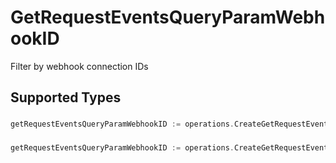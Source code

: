 # GetRequestEventsQueryParamWebhookID

Filter by webhook connection IDs


## Supported Types

### 

```go
getRequestEventsQueryParamWebhookID := operations.CreateGetRequestEventsQueryParamWebhookIDStr(string{/* values here */})
```

### 

```go
getRequestEventsQueryParamWebhookID := operations.CreateGetRequestEventsQueryParamWebhookIDArrayOfstr([]string{/* values here */})
```

